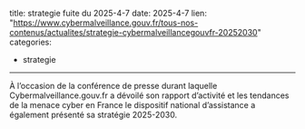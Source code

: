  
title: strategie fuite du 2025-4-7
date: 2025-4-7
lien: "https://www.cybermalveillance.gouv.fr/tous-nos-contenus/actualites/strategie-cybermalveillancegouvfr-20252030"
categories:
  - strategie
---

À l’occasion de la conférence de presse durant laquelle Cybermalveillance.gouv.fr a dévoilé son rapport d’activité et les tendances de la menace cyber en France
le dispositif national d’assistance a également présenté sa stratégie 2025-2030.
